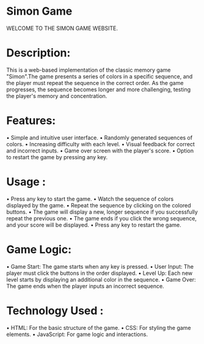 # Simon Game

WELCOME TO THE SIMON GAME WEBSITE.

# Description:

This is a web-based implementation of the classic memory game "Simon".The game presents a series of colors in a specific sequence, and the player must repeat the sequence in the correct order. As the game progresses, the sequence becomes longer and more challenging, testing the player's memory and concentration.

# Features:

•	Simple and intuitive user interface.
•	Randomly generated sequences of colors.
•	Increasing difficulty with each level.
•	Visual feedback for correct and incorrect inputs.
•	Game over screen with the player's score.
•	Option to restart the game by pressing any key.

# Usage :

•	Press any key to start the game.
•	Watch the sequence of colors displayed by the game.
•	Repeat the sequence by clicking on the colored buttons.
•	The game will display a new, longer sequence if you successfully repeat the previous one.
•	The game ends if you click the wrong sequence, and your score will be displayed.
•	Press any key to restart the game.

# Game Logic:

•  Game Start: The game starts when any key is pressed.
•  User Input: The player must click the buttons in the order displayed.
•  Level Up: Each new level starts by displaying an additional color in the sequence.
•  Game Over: The game ends when the player inputs an incorrect sequence.


# Technology Used :

•  HTML: For the basic structure of the game.
•  CSS: For styling the game elements.
•  JavaScript: For game logic and interactions.


